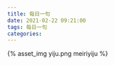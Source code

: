 ```yaml
---
title: 每日一句
date: 2021-02-22 09:21:00
tags: 每日一句
categories:
---
```

{% asset_img yiju.png meiriyiju %}
